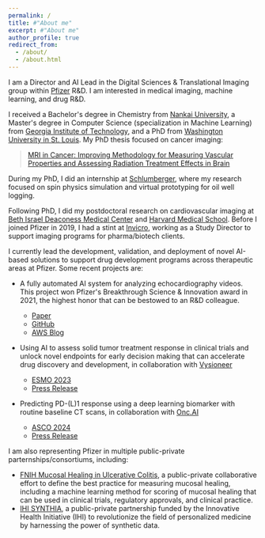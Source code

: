 ```yaml
---
permalink: /
title: #"About me"
excerpt: #"About me"
author_profile: true
redirect_from: 
  - /about/
  - /about.html
---
```

I am a Director and AI Lead in the Digital Sciences & Translational Imaging group within [Pfizer](https://www.pfizer.com/) R&D. I am interested in medical imaging, machine learning, and drug R&D.

I received a Bachelor's degree in Chemistry from [Nankai University](https://en.nankai.edu.cn/), a Master's degree in Computer Science (specialization in Machine Learning) from [Georgia Institute of Technology](https://www.gatech.edu/), and a PhD from [Washington University in St. Louis](https://wustl.edu/). My PhD thesis focused on cancer imaging:

>[MRI in Cancer: Improving Methodology for Measuring Vascular Properties and Assessing Radiation Treatment Effects in Brain](https://doi.org/10.7936/K7SX6CN1)

During my PhD, I did an internship at [Schlumberger](https://www.slb.com/), where my research focused on spin physics simulation and virtual prototyping for oil well logging.  

Following PhD, I did my postdoctoral research on cardiovascular imaging at [Beth Israel Deaconess Medical Center](https://www.bidmc.org/) and [Harvard Medical School](https://hms.harvard.edu/). Before I joined Pfizer in 2019, I had a stint at [Invicro](https://invicro.com/), working as a Study Director to support imaging programs for pharma/biotech clients.

I currently lead the development, validation, and deployment of novel AI-based solutions to support drug development programs across therapeutic areas at Pfizer. Some recent projects are:

- A fully automated AI system for analyzing echocardiography videos. This project won Pfizer's Breakthrough Science & Innovation award in 2021, the highest honor that can be bestowed to an R&D colleague.
  - [Paper](https://journals.physiology.org/doi/abs/10.1152/ajpheart.00208.2022)
  - [GitHub](https://github.com/pfizer-opensource/mouse-echo-neural-net)
  - [AWS Blog](https://aws.amazon.com/blogs/industries/pfizers-echocardiography-analysis-framework-reduces-time-by-92-using-aws/)

- Using AI to assess solid tumor treatment response in clinical trials and unlock novel endpoints for early decision making that can accelerate drug discovery and development, in collaboration with [Vysioneer](https://www.vysioneer.com/)  
  - [ESMO 2023](https://doi.org/10.1016/j.annonc.2023.09.2452)
  - [Press Release](https://www.prnewswire.com/news-releases/vysioneer-announces-data-sharing-agreement-with-pfizer-to-augment-oncology-clinical-trials-with-artificial-intelligence-301751273.html)  

- Predicting PD-(L)1 response using a deep learning biomarker with routine baseline CT scans, in collaboration with [Onc.AI](https://onc.ai/)  
  - [ASCO 2024](https://ascopubs.org/doi/10.1200/JCO.2024.42.16_suppl.102)  
  - [Press Release](https://www.businesswire.com/news/home/20240530243565/en/Onc.AI-to-Present-Collaboration-Results-Demonstrating-Immunotherapy-Response-Prediction-Using-a-Radiomic-Signature-in-Late-Stage-Lung-Cancer)  
 
I am also representing Pfizer in multiple public-private parternships/consortiums, including:

  - [FNIH Mucosal Healing in Ulcerative Colitis](https://fnih.org/our-programs/biomarkers-consortium-mucosal-healing-in-uc-definition-treatment-target-and-clinical-endpoints/), a public-private collaborative effort to define the best practice for measuring mucosal healing, including a machine learning method for scoring of mucosal healing that can be used in clinical trials, regulatory approvals, and clinical practice.  
  - [IHI SYNTHIA](https://www.ihi-synthia.eu/), a public-private partnership funded by the Innovative Health Initiative (IHI) to revolutionize the field of personalized medicine by harnessing the power of synthetic data.

